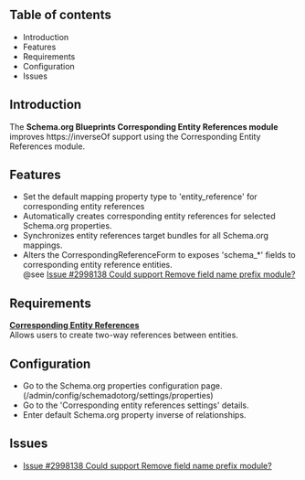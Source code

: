 Table of contents
-----------------

* Introduction
* Features
* Requirements
* Configuration
* Issues


Introduction
------------

The **Schema.org Blueprints Corresponding Entity References module** improves 
https://inverseOf support using the Corresponding Entity References module.

Features
--------

- Set the default mapping property type to 'entity_reference' for 
  corresponding entity references
- Automatically creates corresponding entity references for selected 
  Schema.org properties.
- Synchronizes entity references target bundles for all Schema.org mappings.
- Alters the CorrespondingReferenceForm to exposes 'schema_*' fields to 
  corresponding entity reference entities.  
  @see  [Issue #2998138 Could support Remove field name prefix module?](https://www.drupal.org/project/cer/issues/2998138)


Requirements
------------

**[Corresponding Entity References](https://www.drupal.org/project/cer)**        
Allows users to create two-way references between entities.


Configuration
-------------

- Go to the Schema.org properties configuration page.  
  (/admin/config/schemadotorg/settings/properties)
- Go to the 'Corresponding entity references settings' details.
- Enter default Schema.org property inverse of relationships.


Issues
------

- [Issue #2998138 Could support Remove field name prefix module?](https://www.drupal.org/project/cer/issues/2998138)
